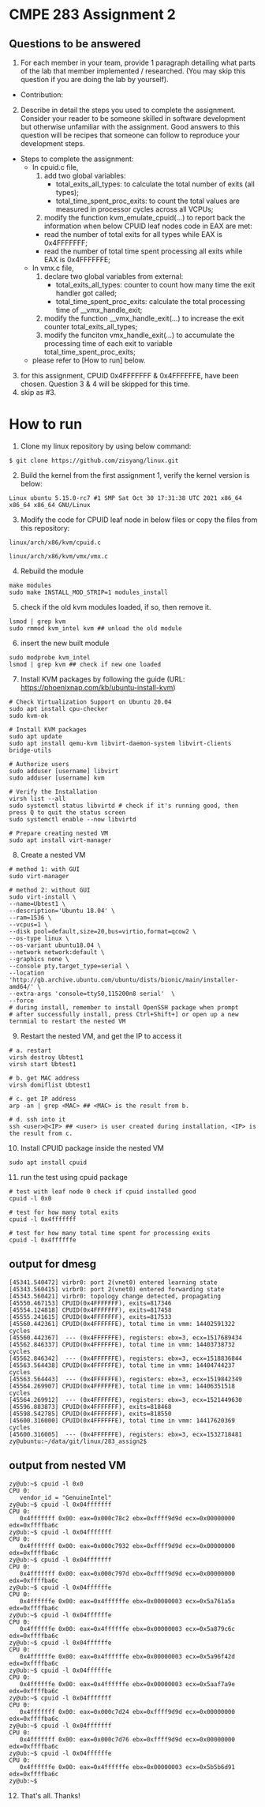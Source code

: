 # CMPE 283 Assignment 2
## Questions to be answered
1. For each member in your team, provide 1 paragraph detailing what parts of the lab that member implemented / researched. (You may skip this question if you are doing the lab by yourself).
- Contribution: 

2. Describe in detail the steps you used to complete the assignment. Consider your reader to be someone skilled in software development but otherwise unfamiliar with the assignment. Good answers to this question will be recipes that someone can follow to reproduce your development steps.
- Steps to complete the assignment:
  * In cpuid.c file, 
    1. add two global variables: 
       * total_exits_all_types: to calculate the total number of exits (all types);
       * total_time_spent_proc_exits: to count the total values are measured in processor cycles across all VCPUs;
     1. modify the function kvm_emulate_cpuid(...) to report back the information when below CPUID leaf nodes code in EAX are met:
       * read the number of total exits for all types while EAX is 0x4FFFFFFF;
       * read the number of total time spent processing all exits while EAX is 0x4FFFFFFE;
  * In vmx.c file, 
    1. declare two global variables from external: 
       * total_exits_all_types: counter to count how many time the exit handler got called; 
       * total_time_spent_proc_exits: calculate the total processing time of __vmx_handle_exit;
    2. modify the function __vmx_handle_exit(...) to increase the exit counter total_exits_all_types;
    3. modify the funciton vmx_handle_exit(...) to accumulate the processing time of each exit to variable total_time_spent_proc_exits;
  * please refer to [How to run] below.
  
3. for this assignment, CPUID 0x4FFFFFFF & 0x4FFFFFFE, have been chosen. Question 3 & 4 will be skipped for this time.
4. skip as #3.

# How to run
1. Clone my linux repository by using below command:
```
$ git clone https://github.com/zisyang/linux.git
```
2. Build the kernel from the first assignment 1, verify the kernel version is below: 
```
Linux ubuntu 5.15.0-rc7 #1 SMP Sat Oct 30 17:31:38 UTC 2021 x86_64 x86_64 x86_64 GNU/Linux
```
3. Modify the code for CPUID leaf node in below files or copy the files from this repository:
```
linux/arch/x86/kvm/cpuid.c
```
```
linux/arch/x86/kvm/vmx/vmx.c
```
4. Rebuild the module
```
make modules
sudo make INSTALL_MOD_STRIP=1 modules_install 
```
5. check if the old kvm modules loaded, if so, then remove it.
```
lsmod | grep kvm 
sudo rmmod kvm_intel kvm ## unload the old module
```
6. insert the new built module
```
sudo modprobe kvm_intel
lsmod | grep kvm ## check if new one loaded
```
7. Install KVM packages by following the guide (URL: https://phoenixnap.com/kb/ubuntu-install-kvm)
```
# Check Virtualization Support on Ubuntu 20.04
sudo apt install cpu-checker
sudo kvm-ok 

# Install KVM packages
sudo apt update 
sudo apt install qemu-kvm libvirt-daemon-system libvirt-clients bridge-utils

# Authorize users
sudo adduser [username] libvirt
sudo adduser [username] kvm

# Verify the Installation
virsh list --all
sudo systemctl status libvirtd # check if it's running good, then press Q to quit the status screen
sudo systemctl enable --now libvirtd

# Prepare creating nested VM
sudo apt install virt-manager
```
8. Create a nested VM
```
# method 1: with GUI
sudo virt-manager
```
```
# method 2: without GUI
sudo virt-install \
--name=Ubtest1 \
--description='Ubuntu 18.04' \
--ram=1536 \
--vcpus=1 \
--disk pool=default,size=20,bus=virtio,format=qcow2 \
--os-type linux \
--os-variant ubuntu18.04 \
--network network:default \
--graphics none \
--console pty,target_type=serial \
--location 'http://gb.archive.ubuntu.com/ubuntu/dists/bionic/main/installer-amd64/' \
--extra-args 'console=ttyS0,115200n8 serial'  \
--force 
# during install, remember to install OpenSSH package when prompt
# after successfully install, press Ctrl+Shift+] or open up a new ternmial to restart the nested VM
```

9. Restart the nested VM, and get the IP to access it
```
# a. restart
virsh destroy Ubtest1
virsh start Ubtest1

# b. get MAC address
virsh domiflist Ubtest1 

# c. get IP address
arp -an | grep <MAC> ## <MAC> is the result from b.

# d. ssh into it
ssh <user>@<IP> ## <user> is user created during installation, <IP> is the result from c.
```

10. Install CPUID package inside the nested VM
```
sudo apt install cpuid
```

11. run the test using cpuid package
```
# test with leaf node 0 check if cpuid installed good
cpuid -l 0x0 

# test for how many total exits
cpuid -l 0x4fffffff 

# test for how many total time spent for processing exits
cpuid -l 0x4ffffffe 
```


## output for dmesg
```
[45341.540472] virbr0: port 2(vnet0) entered learning state
[45343.560415] virbr0: port 2(vnet0) entered forwarding state
[45343.560421] virbr0: topology change detected, propagating
[45550.467153] CPUID(0x4FFFFFFF), exits=817346
[45554.124818] CPUID(0x4FFFFFFF), exits=817458
[45555.241615] CPUID(0x4FFFFFFF), exits=817533
[45560.442361] CPUID(0x4FFFFFFE), total time in vmm: 14402591322 cycles
[45560.442367]  --- (0x4FFFFFFE), registers: ebx=3, ecx=1517689434
[45562.846337] CPUID(0x4FFFFFFE), total time in vmm: 14403738732 cycles
[45562.846342]  --- (0x4FFFFFFE), registers: ebx=3, ecx=1518836844
[45563.564438] CPUID(0x4FFFFFFE), total time in vmm: 14404744237 cycles
[45563.564443]  --- (0x4FFFFFFE), registers: ebx=3, ecx=1519842349
[45564.269907] CPUID(0x4FFFFFFE), total time in vmm: 14406351518 cycles
[45564.269912]  --- (0x4FFFFFFE), registers: ebx=3, ecx=1521449630
[45596.883873] CPUID(0x4FFFFFFF), exits=818468
[45598.542785] CPUID(0x4FFFFFFF), exits=818550
[45600.316000] CPUID(0x4FFFFFFE), total time in vmm: 14417620369 cycles
[45600.316005]  --- (0x4FFFFFFE), registers: ebx=3, ecx=1532718481
zy@ubuntu:~/data/git/linux/283_assign2$ 
```

## output from nested VM
```
zy@ub:~$ cpuid -l 0x0
CPU 0:
   vendor_id = "GenuineIntel"
zy@ub:~$ cpuid -l 0x04fffffff
CPU 0:
   0x4fffffff 0x00: eax=0x000c78c2 ebx=0xffff9d9d ecx=0x00000000 edx=0xffffba6c
zy@ub:~$ cpuid -l 0x04fffffff
CPU 0:
   0x4fffffff 0x00: eax=0x000c7932 ebx=0xffff9d9d ecx=0x00000000 edx=0xffffba6c
zy@ub:~$ cpuid -l 0x04fffffff
CPU 0:
   0x4fffffff 0x00: eax=0x000c797d ebx=0xffff9d9d ecx=0x00000000 edx=0xffffba6c
zy@ub:~$ cpuid -l 0x04ffffffe
CPU 0:
   0x4ffffffe 0x00: eax=0x4ffffffe ebx=0x00000003 ecx=0x5a761a5a edx=0xffffba6c
zy@ub:~$ cpuid -l 0x04ffffffe
CPU 0:
   0x4ffffffe 0x00: eax=0x4ffffffe ebx=0x00000003 ecx=0x5a879c6c edx=0xffffba6c
zy@ub:~$ cpuid -l 0x04ffffffe
CPU 0:
   0x4ffffffe 0x00: eax=0x4ffffffe ebx=0x00000003 ecx=0x5a96f42d edx=0xffffba6c
zy@ub:~$ cpuid -l 0x04ffffffe
CPU 0:
   0x4ffffffe 0x00: eax=0x4ffffffe ebx=0x00000003 ecx=0x5aaf7a9e edx=0xffffba6c
zy@ub:~$ cpuid -l 0x04fffffff
CPU 0:
   0x4fffffff 0x00: eax=0x000c7d24 ebx=0xffff9d9d ecx=0x00000000 edx=0xffffba6c
zy@ub:~$ cpuid -l 0x04fffffff
CPU 0:
   0x4fffffff 0x00: eax=0x000c7d76 ebx=0xffff9d9d ecx=0x00000000 edx=0xffffba6c
zy@ub:~$ cpuid -l 0x04ffffffe
CPU 0:
   0x4ffffffe 0x00: eax=0x4ffffffe ebx=0x00000003 ecx=0x5b5b6d91 edx=0xffffba6c
zy@ub:~$ 
```
12. That's all. Thanks!
